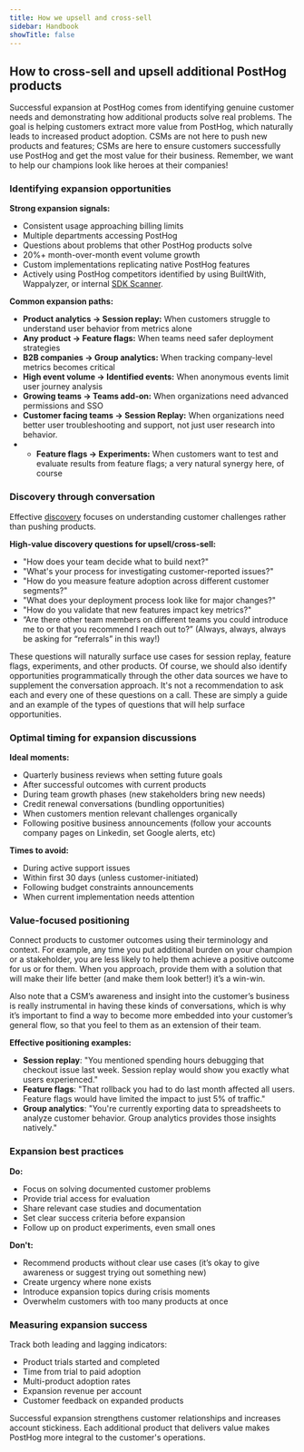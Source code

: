 ```yaml
---
title: How we upsell and cross-sell
sidebar: Handbook
showTitle: false
---
```


## **How to cross-sell and upsell additional PostHog products**

Successful expansion at PostHog comes from identifying genuine customer needs and demonstrating how additional products solve real problems. The goal is helping customers extract more value from PostHog, which naturally leads to increased product adoption. CSMs are not here to push new products and features; CSMs are here to ensure customers successfully use PostHog and get the most value for their business. Remember, we want to help our champions look like heroes at their companies!

### **Identifying expansion opportunities**

**Strong expansion signals:**

* Consistent usage approaching billing limits  
* Multiple departments accessing PostHog  
* Questions about problems that other PostHog products solve  
* 20%+ month-over-month event volume growth  
* Custom implementations replicating native PostHog features  
* Actively using PostHog competitors identified by using BuiltWith, Wappalyzer, or internal [SDK Scanner](https://sdk-scanner.posthog.dev).

**Common expansion paths:**

* **Product analytics → Session replay:** When customers struggle to understand user behavior from metrics alone  
* **Any product → Feature flags:** When teams need safer deployment strategies  
* **B2B companies → Group analytics:** When tracking company-level metrics becomes critical  
* **High event volume → Identified events:** When anonymous events limit user journey analysis  
* **Growing teams → Teams add-on:** When organizations need advanced permissions and SSO  
* **Customer facing teams → Session Replay:** When organizations need better user troubleshooting and support, not just user research into behavior.
* * **Feature flags → Experiments:** When customers want to test and evaluate results from feature flags; a very natural synergy here, of course  

### **Discovery through conversation**

Effective [discovery](https://posthog.com/handbook/cs-and-onboarding/getting-to-know-your-customers) focuses on understanding customer challenges rather than pushing products.

**High-value discovery questions for upsell/cross-sell:**

* "How does your team decide what to build next?"  
* "What's your process for investigating customer-reported issues?"  
* "How do you measure feature adoption across different customer segments?"  
* "What does your deployment process look like for major changes?"  
* "How do you validate that new features impact key metrics?"  
* “Are there other team members on different teams you could introduce me to or that you recommend I reach out to?” (Always, always, always be asking for “referrals” in this way!)

These questions will naturally surface use cases for session replay, feature flags, experiments, and other products. Of course, we should also identify opportunities programmatically through the other data sources we have to supplement the conversation approach. It's not a recommendation to ask each and every one of these questions on a call. These are simply a guide and an example of the types of questions that will help surface opportunities. 

### **Optimal timing for expansion discussions**

**Ideal moments:**

* Quarterly business reviews when setting future goals  
* After successful outcomes with current products  
* During team growth phases (new stakeholders bring new needs)  
* Credit renewal conversations (bundling opportunities)  
* When customers mention relevant challenges organically  
* Following positive business announcements (follow your accounts company pages on Linkedin, set Google alerts, etc)

**Times to avoid:**

* During active support issues  
* Within first 30 days (unless customer-initiated)  
* Following budget constraints announcements  
* When current implementation needs attention

### **Value-focused positioning**

Connect products to customer outcomes using their terminology and context. For example, any time you put additional burden on your champion or a stakeholder, you are less likely to help them achieve a positive outcome for us or for them. When you approach, provide them with a solution that will make their life better (and make them look better!) it’s a win-win.

Also note that a CSM’s awareness and insight into the customer’s business is really instrumental in having these kinds of conversations, which is why it’s important to find a way to become more embedded into your customer’s general flow, so that you feel to them as an extension of their team.

**Effective positioning examples:**

* **Session replay**: "You mentioned spending hours debugging that checkout issue last week. Session replay would show you exactly what users experienced."  
* **Feature flags**: "That rollback you had to do last month affected all users. Feature flags would have limited the impact to just 5% of traffic."  
* **Group analytics**: "You're currently exporting data to spreadsheets to analyze customer behavior. Group analytics provides those insights natively."

### **Expansion best practices**

**Do:**

* Focus on solving documented customer problems  
* Provide trial access for evaluation  
* Share relevant case studies and documentation  
* Set clear success criteria before expansion  
* Follow up on product experiments, even small ones

**Don't:**

* Recommend products without clear use cases (it’s okay to give awareness or suggest trying out something new)  
* Create urgency where none exists  
* Introduce expansion topics during crisis moments  
* Overwhelm customers with too many products at once

### **Measuring expansion success**

Track both leading and lagging indicators:

* Product trials started and completed  
* Time from trial to paid adoption  
* Multi-product adoption rates  
* Expansion revenue per account  
* Customer feedback on expanded products

Successful expansion strengthens customer relationships and increases account stickiness. Each additional product that delivers value makes PostHog more integral to the customer's operations.

